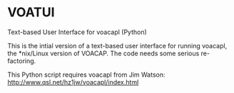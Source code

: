 # VOATUI
Text-based User Interface for voacapl (Python)

This is the intial version of a text-based user interface for running voacapl, the *nix/Linux version of VOACAP. The code needs some serious re-factoring.

This Python script requires voacapl from Jim Watson: http://www.qsl.net/hz1jw/voacapl/index.html
